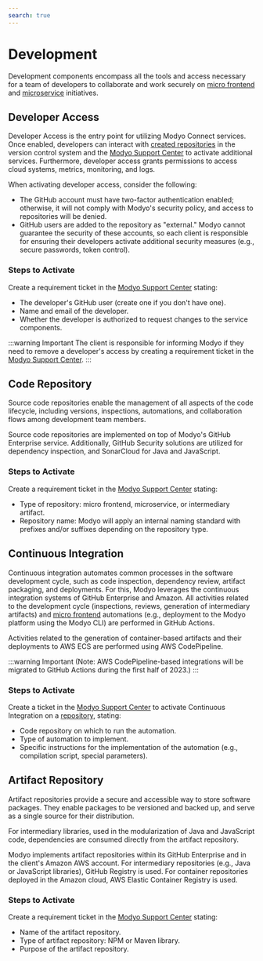 ```yaml
---
search: true
---
```


# Development

Development components encompass all the tools and access necessary for a team of developers to collaborate and work securely on [micro frontend](/en/architecture/patterns/micro-frontend) and [microservice](/en/architecture/patterns/microservice) initiatives.

## Developer Access
Developer Access is the entry point for utilizing Modyo Connect services. Once enabled, developers can interact with [created repositories](#code-repository) in the version control system and the [Modyo Support Center](https://support.modyo.com) to activate additional services. Furthermore, developer access grants permissions to access cloud systems, metrics, monitoring, and logs.

When activating developer access, consider the following:
- The GitHub account must have two-factor authentication enabled; otherwise, it will not comply with Modyo's security policy, and access to repositories will be denied.
- GitHub users are added to the repository as "external." Modyo cannot guarantee the security of these accounts, so each client is responsible for ensuring their developers activate additional security measures (e.g., secure passwords, token control).

### Steps to Activate
Create a requirement ticket in the [Modyo Support Center](https://support.modyo.com) stating:
- The developer's GitHub user (create one if you don't have one).
- Name and email of the developer.
- Whether the developer is authorized to request changes to the service components.

:::warning Important
The client is responsible for informing Modyo if they need to remove a developer's access by creating a requirement ticket in the [Modyo Support Center](https://support.modyo.com).
:::


## Code Repository
Source code repositories enable the management of all aspects of the code lifecycle, including versions, inspections, automations, and collaboration flows among development team members.

Source code repositories are implemented on top of Modyo's GitHub Enterprise service. Additionally, GitHub Security solutions are utilized for dependency inspection, and SonarCloud for Java and JavaScript.


### Steps to Activate
Create a requirement ticket in the [Modyo Support Center](https://support.modyo.com) stating:
- Type of repository: micro frontend, microservice, or intermediary artifact.
- Repository name: Modyo will apply an internal naming standard with prefixes and/or suffixes depending on the repository type.


## Continuous Integration
Continuous integration automates common processes in the software development cycle, such as code inspection, dependency review, artifact packaging, and deployments. For this, Modyo leverages the continuous integration systems of GitHub Enterprise and Amazon.
All activities related to the development cycle (inspections, reviews, generation of intermediary artifacts) and [micro frontend](/en/architecture/patterns/micro-frontend) automations (e.g., deployment to the Modyo platform using the Modyo CLI) are performed in GitHub Actions.

Activities related to the generation of container-based artifacts and their deployments to AWS ECS are performed using AWS CodePipeline.


:::warning Important
(Note: AWS CodePipeline-based integrations will be migrated to GitHub Actions during the first half of 2023.)
:::

### Steps to Activate
Create a ticket in the [Modyo Support Center](https://support.modyo.com) to activate Continuous Integration on a [repository](#code-repository), stating:
- Code repository on which to run the automation.
- Type of automation to implement.
- Specific instructions for the implementation of the automation (e.g., compilation script, special parameters).


## Artifact Repository
Artifact repositories provide a secure and accessible way to store software packages. They enable packages to be versioned and backed up, and serve as a single source for their distribution.

For intermediary libraries, used in the modularization of Java and JavaScript code, dependencies are consumed directly from the artifact repository.

Modyo implements artifact repositories within its GitHub Enterprise and in the client's Amazon AWS account. For intermediary repositories (e.g., Java or JavaScript libraries), GitHub Registry is used. For container repositories deployed in the Amazon cloud, AWS Elastic Container Registry is used.


### Steps to Activate
Create a requirement ticket in the [Modyo Support Center](https://support.modyo.com) stating:
- Name of the artifact repository.
- Type of artifact repository: NPM or Maven library.
- Purpose of the artifact repository.